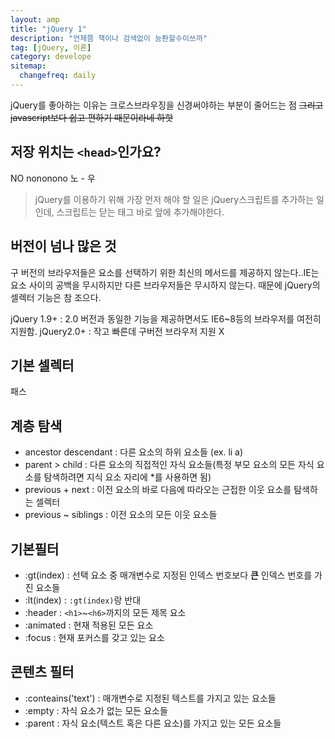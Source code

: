 ```yaml
---
layout: amp
title: "jQuery 1"
description: "언제쯤 책이나 검색없이 능롼할수이쓰까"
tag: [jQuery, 이론]
category: develope
sitemap:
  changefreq: daily
---
```


jQuery를 좋아하는 이유는 크로스브라우징을 신경써야하는 부분이 줄어드는 점 ~~그리고 javascript보다 쉽고 편하기 때문이라네 하핫~~

## 저장 위치는 `<head>`인가요?

NO nononono 노 - 우
> jQuery를 이용하기 위해 가장 먼저 해야 할 일은 jQuery스크립트를 추가하는 일인데, 스크립트는 닫는 </body>태그 바로 앞에 추가해야한다.

## 버전이 넘나 많은 것
구 버전의 브라우저들은 요소를 선택하기 위한 최신의 메서드를 제공하지 않는다..IE는 요소 사이의 공백을 무시하지만 다른 브라우저들은 무시하지 않는다. 때문에 jQuery의 셀렉터 기능은 참 조으다.

jQuery 1.9+ : 2.0 버전과 동일한 기능을 제공하면서도 IE6~8등의 브라우저를 여전히 지원함.
jQuery2.0+ : 작고 빠른데 구버전 브라우저 지원 X

## 기본 셀렉터
패스

## 계층 탐색
+ ancestor descendant : 다른 요소의 하위 요소들 (ex. li a)
+ parent > child : 다른 요소의 직접적인 자식 요소들(특정 부모 요소의 모든 자식 요소를 탐색하려면 지식 요소 자리에 *를 사용하면 됨)
+ previous + next : 이전 요소의 바로 다음에 따라오는 근접한 이웃 요소를 탐색하는 셀렉터
+ previous ~ siblings : 이전 요소의 모든 이웃 요소들

## 기본필터
+ :gt(index) : 선택 요소 중 매개변수로 지정된 인덱스 번호보다 **큰** 인덱스 번호를 가진 요소들
+ :lt(index) : `:gt(index)`랑 반대
+ :header : `<h1>`~`<h6>`까지의 모든 제목 요소
+ :animated : 현재 적용된 모든 요소
+ :focus : 현재 포커스를 갖고 있는 요소

## 콘텐츠 필터
+ :conteains('text') : 매개변수로 지정된 텍스트를 가지고 있는 요소들
+ :empty : 자식 요소가 없는 모든 요소들
+ :parent : 자식 요소(텍스트 혹은 다른 요소)를 가지고 있는 모든 요소들
